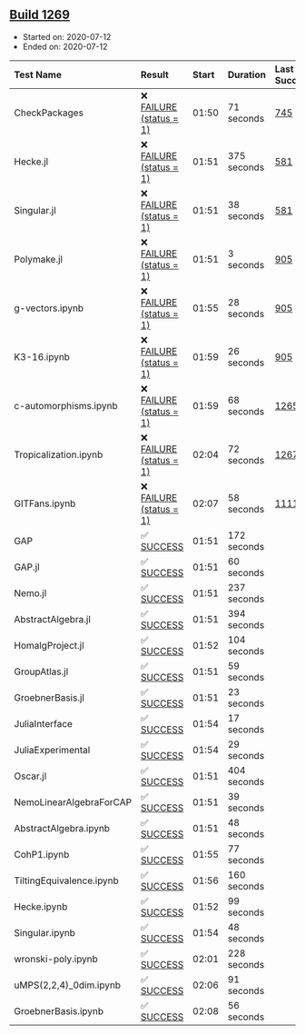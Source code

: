 ## [Build 1269](https://oscarci.mathematik.uni-kl.de/job/oscar-julia-1.4/1269/)

* Started on: 2020-07-12
* Ended on: 2020-07-12

| Test Name    | Result | Start | Duration | Last Success | First Failure |
|:-------------|:-------|:------|:---------|:-------------|:--------------|
| CheckPackages | ❌ [FAILURE (status = 1)](https://oscarci.mathematik.uni-kl.de/job/oscar-julia-1.4/1269/artifact/logs/build-1269/CheckPackages.log) | 01:50 | 71 seconds | [745](https://oscarci.mathematik.uni-kl.de/job/oscar-julia-1.4/745/) | [746](https://oscarci.mathematik.uni-kl.de/job/oscar-julia-1.4/746/) |
| Hecke.jl | ❌ [FAILURE (status = 1)](https://oscarci.mathematik.uni-kl.de/job/oscar-julia-1.4/1269/artifact/logs/build-1269/Hecke.jl.log) | 01:51 | 375 seconds | [581](https://oscarci.mathematik.uni-kl.de/job/oscar-julia-1.4/581/) | [582](https://oscarci.mathematik.uni-kl.de/job/oscar-julia-1.4/582/) |
| Singular.jl | ❌ [FAILURE (status = 1)](https://oscarci.mathematik.uni-kl.de/job/oscar-julia-1.4/1269/artifact/logs/build-1269/Singular.jl.log) | 01:51 | 38 seconds | [581](https://oscarci.mathematik.uni-kl.de/job/oscar-julia-1.4/581/) | [582](https://oscarci.mathematik.uni-kl.de/job/oscar-julia-1.4/582/) |
| Polymake.jl | ❌ [FAILURE (status = 1)](https://oscarci.mathematik.uni-kl.de/job/oscar-julia-1.4/1269/artifact/logs/build-1269/Polymake.jl.log) | 01:51 | 3 seconds | [905](https://oscarci.mathematik.uni-kl.de/job/oscar-julia-1.4/905/) | [907](https://oscarci.mathematik.uni-kl.de/job/oscar-julia-1.4/907/) |
| g-vectors.ipynb | ❌ [FAILURE (status = 1)](https://oscarci.mathematik.uni-kl.de/job/oscar-julia-1.4/1269/artifact/logs/build-1269/g-vectors.ipynb.log) | 01:55 | 28 seconds | [905](https://oscarci.mathematik.uni-kl.de/job/oscar-julia-1.4/905/) | [907](https://oscarci.mathematik.uni-kl.de/job/oscar-julia-1.4/907/) |
| K3-16.ipynb | ❌ [FAILURE (status = 1)](https://oscarci.mathematik.uni-kl.de/job/oscar-julia-1.4/1269/artifact/logs/build-1269/K3-16.ipynb.log) | 01:59 | 26 seconds | [905](https://oscarci.mathematik.uni-kl.de/job/oscar-julia-1.4/905/) | [907](https://oscarci.mathematik.uni-kl.de/job/oscar-julia-1.4/907/) |
| c-automorphisms.ipynb | ❌ [FAILURE (status = 1)](https://oscarci.mathematik.uni-kl.de/job/oscar-julia-1.4/1269/artifact/logs/build-1269/c-automorphisms.ipynb.log) | 01:59 | 68 seconds | [1265](https://oscarci.mathematik.uni-kl.de/job/oscar-julia-1.4/1265/) | [1266](https://oscarci.mathematik.uni-kl.de/job/oscar-julia-1.4/1266/) |
| Tropicalization.ipynb | ❌ [FAILURE (status = 1)](https://oscarci.mathematik.uni-kl.de/job/oscar-julia-1.4/1269/artifact/logs/build-1269/Tropicalization.ipynb.log) | 02:04 | 72 seconds | [1267](https://oscarci.mathematik.uni-kl.de/job/oscar-julia-1.4/1267/) | [1268](https://oscarci.mathematik.uni-kl.de/job/oscar-julia-1.4/1268/) |
| GITFans.ipynb | ❌ [FAILURE (status = 1)](https://oscarci.mathematik.uni-kl.de/job/oscar-julia-1.4/1269/artifact/logs/build-1269/GITFans.ipynb.log) | 02:07 | 58 seconds | [1111](https://oscarci.mathematik.uni-kl.de/job/oscar-julia-1.4/1111/) | [1112](https://oscarci.mathematik.uni-kl.de/job/oscar-julia-1.4/1112/) |
| GAP | ✅ [SUCCESS](https://oscarci.mathematik.uni-kl.de/job/oscar-julia-1.4/1269/artifact/logs/build-1269/GAP.log) | 01:51 | 172 seconds |  |  |
| GAP.jl | ✅ [SUCCESS](https://oscarci.mathematik.uni-kl.de/job/oscar-julia-1.4/1269/artifact/logs/build-1269/GAP.jl.log) | 01:51 | 60 seconds |  |  |
| Nemo.jl | ✅ [SUCCESS](https://oscarci.mathematik.uni-kl.de/job/oscar-julia-1.4/1269/artifact/logs/build-1269/Nemo.jl.log) | 01:51 | 237 seconds |  |  |
| AbstractAlgebra.jl | ✅ [SUCCESS](https://oscarci.mathematik.uni-kl.de/job/oscar-julia-1.4/1269/artifact/logs/build-1269/AbstractAlgebra.jl.log) | 01:51 | 394 seconds |  |  |
| HomalgProject.jl | ✅ [SUCCESS](https://oscarci.mathematik.uni-kl.de/job/oscar-julia-1.4/1269/artifact/logs/build-1269/HomalgProject.jl.log) | 01:52 | 104 seconds |  |  |
| GroupAtlas.jl | ✅ [SUCCESS](https://oscarci.mathematik.uni-kl.de/job/oscar-julia-1.4/1269/artifact/logs/build-1269/GroupAtlas.jl.log) | 01:51 | 59 seconds |  |  |
| GroebnerBasis.jl | ✅ [SUCCESS](https://oscarci.mathematik.uni-kl.de/job/oscar-julia-1.4/1269/artifact/logs/build-1269/GroebnerBasis.jl.log) | 01:51 | 23 seconds |  |  |
| JuliaInterface | ✅ [SUCCESS](https://oscarci.mathematik.uni-kl.de/job/oscar-julia-1.4/1269/artifact/logs/build-1269/JuliaInterface.log) | 01:54 | 17 seconds |  |  |
| JuliaExperimental | ✅ [SUCCESS](https://oscarci.mathematik.uni-kl.de/job/oscar-julia-1.4/1269/artifact/logs/build-1269/JuliaExperimental.log) | 01:54 | 29 seconds |  |  |
| Oscar.jl | ✅ [SUCCESS](https://oscarci.mathematik.uni-kl.de/job/oscar-julia-1.4/1269/artifact/logs/build-1269/Oscar.jl.log) | 01:51 | 404 seconds |  |  |
| NemoLinearAlgebraForCAP | ✅ [SUCCESS](https://oscarci.mathematik.uni-kl.de/job/oscar-julia-1.4/1269/artifact/logs/build-1269/NemoLinearAlgebraForCAP.log) | 01:51 | 39 seconds |  |  |
| AbstractAlgebra.ipynb | ✅ [SUCCESS](https://oscarci.mathematik.uni-kl.de/job/oscar-julia-1.4/1269/artifact/logs/build-1269/AbstractAlgebra.ipynb.log) | 01:51 | 48 seconds |  |  |
| CohP1.ipynb | ✅ [SUCCESS](https://oscarci.mathematik.uni-kl.de/job/oscar-julia-1.4/1269/artifact/logs/build-1269/CohP1.ipynb.log) | 01:55 | 77 seconds |  |  |
| TiltingEquivalence.ipynb | ✅ [SUCCESS](https://oscarci.mathematik.uni-kl.de/job/oscar-julia-1.4/1269/artifact/logs/build-1269/TiltingEquivalence.ipynb.log) | 01:56 | 160 seconds |  |  |
| Hecke.ipynb | ✅ [SUCCESS](https://oscarci.mathematik.uni-kl.de/job/oscar-julia-1.4/1269/artifact/logs/build-1269/Hecke.ipynb.log) | 01:52 | 99 seconds |  |  |
| Singular.ipynb | ✅ [SUCCESS](https://oscarci.mathematik.uni-kl.de/job/oscar-julia-1.4/1269/artifact/logs/build-1269/Singular.ipynb.log) | 01:54 | 48 seconds |  |  |
| wronski-poly.ipynb | ✅ [SUCCESS](https://oscarci.mathematik.uni-kl.de/job/oscar-julia-1.4/1269/artifact/logs/build-1269/wronski-poly.ipynb.log) | 02:01 | 228 seconds |  |  |
| uMPS(2,2,4)_0dim.ipynb | ✅ [SUCCESS](https://oscarci.mathematik.uni-kl.de/job/oscar-julia-1.4/1269/artifact/logs/build-1269/uMPS-2-2-4-_0dim.ipynb.log) | 02:06 | 91 seconds |  |  |
| GroebnerBasis.ipynb | ✅ [SUCCESS](https://oscarci.mathematik.uni-kl.de/job/oscar-julia-1.4/1269/artifact/logs/build-1269/GroebnerBasis.ipynb.log) | 02:08 | 56 seconds |  |  |
